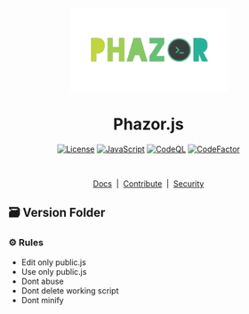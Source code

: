 <p align="center">
  <br />
  <img
    alt="logo"
    src="/docs/favicon.png"
    height="150px"
  />
</p>
<h1 align="center"><b>Phazor.js</b></h1>
<p align="center">
  <a
    href="/LICENSE"
    ><img
      alt="License"
      src="https://img.shields.io/badge/License-MIT%202.0-blue.svg"
  /></a>
  <a href="https://js.org/"
    ><img
      alt="JavaScript"
      src="https://img.shields.io/badge/%3C%2F%3E-JavaScript-%230074c1.svg"
  /></a>
  <a href="#"
    ><img
      alt="CodeQL"
      src="https://github.com/Phazor-js/Phazor.js/actions/workflows/codeql-analysis.yml/badge.svg"
  /></a>
  <a href="https://www.codefactor.io/repository/github/pythoniaweb/phazor.js/overview/main"><img src="https://www.codefactor.io/repository/github/pythoniaweb/phazor.js/badge/main" alt="CodeFactor" /></a>
</p>
<br />

<p align="center">
  <a href="/docs">Docs</a> &nbsp;|&nbsp;
  <a href="/docs/pjs/public.js" >Contribute</a> &nbsp;|&nbsp;
  <a href="/SECURITY.md">Security</a>
</p>

## 🗃️ Version Folder
<h3>⚙️ Rules</h3>

 * Edit only public.js
 * Use only public.js
 * Dont abuse
 * Dont delete working script
 * Dont minify
